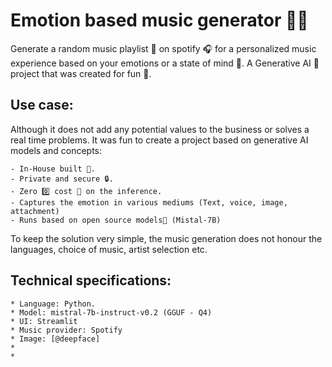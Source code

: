 # Emotion based music generator 🎹🥁
Generate a random music playlist 🎵 on spotify 🎧 for a personalized music experience based on your emotions or a state of mind 🧠. A Generative AI 🤖 project that was created for fun 🤩.

## Use case: 
Although it does not add any potential values to the business or solves a real time problems. It was fun to create a project based on generative AI models and concepts:

    - In-House built 💼.
    - Private and secure 🔒.
    - Zero 0️⃣ cost 💸 on the inference. 
    - Captures the emotion in various mediums (Text, voice, image, attachment)
    - Runs based on open source models🤖 (Mistal-7B)

To keep the solution very simple, the music generation does not honour the languages, choice of music, artist selection etc.

## Technical specifications:
    * Language: Python. 
    * Model: mistral-7b-instruct-v0.2 (GGUF - Q4)
    * UI: Streamlit
    * Music provider: Spotify
    * Image: [@deepface]
    * 
    * 
    
